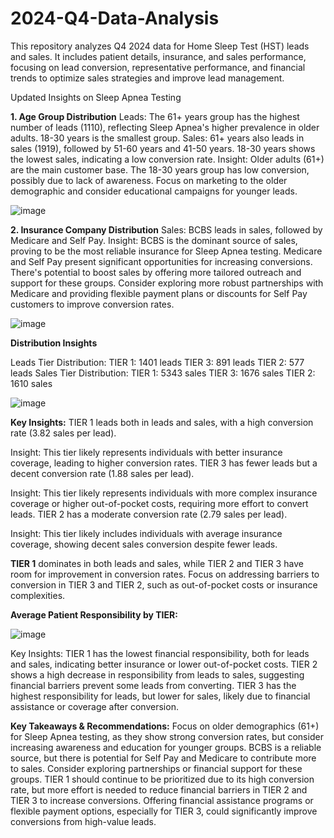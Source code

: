 # 2024-Q4-Data-Analysis
This repository analyzes Q4 2024 data for Home Sleep Test (HST) leads and sales. It includes patient details, insurance, and sales performance, focusing on lead conversion, representative performance, and financial trends to optimize sales strategies and improve lead management.

Updated Insights on Sleep Apnea Testing

**1. Age Group Distribution**
Leads:
The 61+ years group has the highest number of leads (1110), reflecting Sleep Apnea's higher prevalence in older adults.
18-30 years is the smallest group.
Sales:
61+ years also leads in sales (1919), followed by 51-60 years and 41-50 years.
18-30 years shows the lowest sales, indicating a low conversion rate.
Insight:
Older adults (61+) are the main customer base. The 18-30 years group has low conversion, possibly due to lack of awareness.
Focus on marketing to the older demographic and consider educational campaigns for younger leads.

![image](https://github.com/user-attachments/assets/21d1e0e7-47c0-4c1e-89fd-a8d3c2d3a34f)


**2. Insurance Company Distribution**
Sales:
BCBS leads in sales, followed by Medicare and Self Pay.
Insight:
BCBS is the dominant source of sales, proving to be the most reliable insurance for Sleep Apnea testing.
Medicare and Self Pay present significant opportunities for increasing conversions. There's potential to boost sales by offering more tailored outreach and support for these groups.
Consider exploring more robust partnerships with Medicare and providing flexible payment plans or discounts for Self Pay customers to improve conversion rates.

![image](https://github.com/user-attachments/assets/20dfe2b3-2ea6-4718-a0db-216f6ec8ea09)


**Distribution Insights**

Leads Tier Distribution:
TIER 1: 1401 leads
TIER 3: 891 leads
TIER 2: 577 leads
Sales Tier Distribution:
TIER 1: 5343 sales
TIER 3: 1676 sales
TIER 2: 1610 sales

![image](https://github.com/user-attachments/assets/25920db6-06a8-405d-9b68-4feffd1fc54a)

**Key Insights:**
TIER 1 leads both in leads and sales, with a high conversion rate (3.82 sales per lead).

Insight: This tier likely represents individuals with better insurance coverage, leading to higher conversion rates.
TIER 3 has fewer leads but a decent conversion rate (1.88 sales per lead).

Insight: This tier likely represents individuals with more complex insurance coverage or higher out-of-pocket costs, requiring more effort to convert leads.
TIER 2 has a moderate conversion rate (2.79 sales per lead).

Insight: This tier likely includes individuals with average insurance coverage, showing decent sales conversion despite fewer leads.

**TIER 1** dominates in both leads and sales, while TIER 2 and TIER 3 have room for improvement in conversion rates.
Focus on addressing barriers to conversion in TIER 3 and TIER 2, such as out-of-pocket costs or insurance complexities.


**Average Patient Responsibility by TIER:**

![image](https://github.com/user-attachments/assets/495be5e4-e728-495f-9e92-9331cb0cfb08)

Key Insights:
TIER 1 has the lowest financial responsibility, both for leads and sales, indicating better insurance or lower out-of-pocket costs.
TIER 2 shows a high decrease in responsibility from leads to sales, suggesting financial barriers prevent some leads from converting.
TIER 3 has the highest responsibility for leads, but lower for sales, likely due to financial assistance or coverage after conversion.

**Key Takeaways & Recommendations:**
Focus on older demographics (61+) for Sleep Apnea testing, as they show strong conversion rates, but consider increasing awareness and education for younger groups.
BCBS is a reliable source, but there is potential for Self Pay and Medicare to contribute more to sales. Consider exploring partnerships or financial support for these groups.
TIER 1 should continue to be prioritized due to its high conversion rate, but more effort is needed to reduce financial barriers in TIER 2 and TIER 3 to increase conversions.
Offering financial assistance programs or flexible payment options, especially for TIER 3, could significantly improve conversions from high-value leads.







